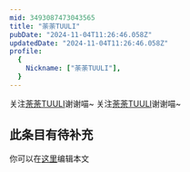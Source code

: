 ```yaml
---
mid: 3493087473043565
title: "荼荼TUULI"
pubDate: "2024-11-04T11:26:46.058Z"
updatedDate: "2024-11-04T11:26:46.058Z"
profile:
  {
    Nickname: ["荼荼TUULI"],
  }
---
```


关注[荼荼TUULI](https://space.bilibili.com/3493087473043565)谢谢喵~ 关注[荼荼TUULI](https://space.bilibili.com/3493087473043565)谢谢喵~

## 此条目有待补充
你可以在[这里](https://github.com/Yuhanawa/VTuber.ICU/edit/master/src/content/v/荼荼TUULI/index.md)编辑本文
